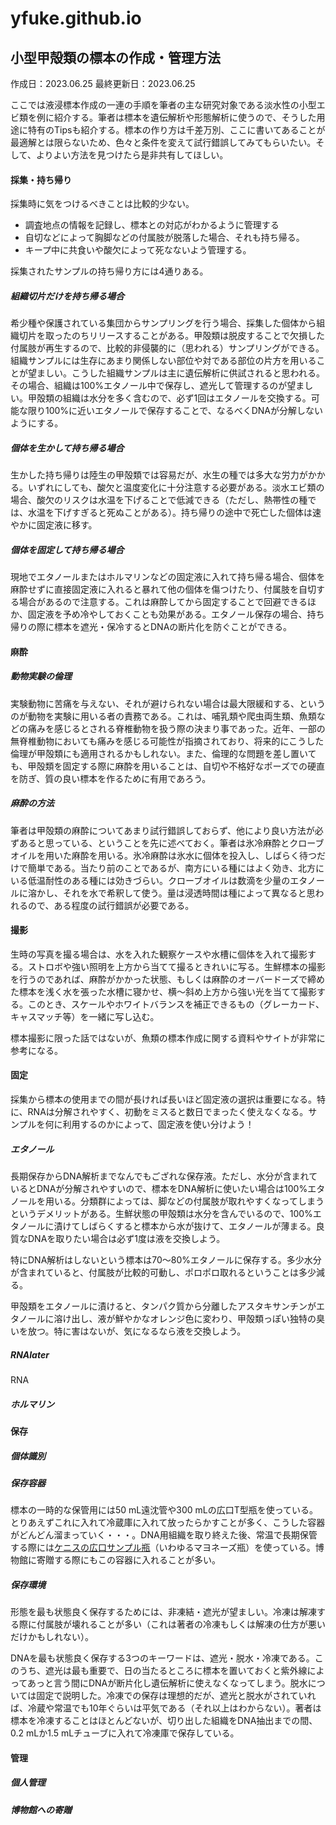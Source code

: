 # yfuke.github.io

## 小型甲殻類の標本の作成・管理方法

作成日：2023.06.25
最終更新日：2023.06.25

ここでは液浸標本作成の一連の手順を筆者の主な研究対象である淡水性の小型エビ類を例に紹介する。筆者は標本を遺伝解析や形態解析に使うので、そうした用途に特有のTipsも紹介する。標本の作り方は千差万別、ここに書いてあることが最適解とは限らないため、色々と条件を変えて試行錯誤してみてもらいたい。そして、よりよい方法を見つけたら是非共有してほしい。

#### 採集・持ち帰り

採集時に気をつけるべきことは比較的少ない。

- 調査地点の情報を記録し、標本との対応がわかるように管理する
- 自切などによって胸脚などの付属肢が脱落した場合、それも持ち帰る。
- キープ中に共食いや酸欠によって死なないよう管理する。

採集されたサンプルの持ち帰り方には4通りある。

##### 組織切片だけを持ち帰る場合

希少種や保護されている集団からサンプリングを行う場合、採集した個体から組織切片を取ったのちリリースすることがある。甲殻類は脱皮することで欠損した付属肢が再生するので、比較的非侵襲的に（思われる）サンプリングができる。組織サンプルには生存にあまり関係しない部位や対である部位の片方を用いることが望ましい。こうした組織サンプルは主に遺伝解析に供試されると思われる。その場合、組織は100%エタノール中で保存し、遮光して管理するのが望ましい。甲殻類の組織は水分を多く含むので、必ず1回はエタノールを交換する。可能な限り100%に近いエタノールで保存することで、なるべくDNAが分解しないようにする。

##### 個体を生かして持ち帰る場合

生かした持ち帰りは陸生の甲殻類では容易だが、水生の種では多大な労力がかかる。いずれにしても、酸欠と温度変化に十分注意する必要がある。淡水エビ類の場合、酸欠のリスクは水温を下げることで低減できる（ただし、熱帯性の種では、水温を下げすぎると死ぬことがある）。持ち帰りの途中で死亡した個体は速やかに固定液に移す。

##### 個体を固定して持ち帰る場合

現地でエタノールまたはホルマリンなどの固定液に入れて持ち帰る場合、個体を麻酔せずに直接固定液に入れると暴れて他の個体を傷つけたり、付属肢を自切する場合があるので注意する。これは麻酔してから固定することで回避できるほか、固定液を予め冷やしておくことも効果がある。エタノール保存の場合、持ち帰りの際に標本を遮光・保冷するとDNAの断片化を防ぐことができる。

#### 麻酔

##### 動物実験の倫理

実験動物に苦痛を与えない、それが避けられない場合は最大限緩和する、というのが動物を実験に用いる者の責務である。これは、哺乳類や爬虫両生類、魚類などの痛みを感じるとされる脊椎動物を扱う際の決まり事であった。近年、一部の無脊椎動物においても痛みを感じる可能性が指摘されており、将来的にこうした倫理が甲殻類にも適用されるかもしれない。また、倫理的な問題を差し置いても、甲殻類を固定する際に麻酔を用いることは、自切や不格好なポーズでの硬直を防ぎ、質の良い標本を作るために有用であろう。

##### 麻酔の方法

筆者は甲殻類の麻酔についてあまり試行錯誤しておらず、他により良い方法が必ずあると思っている、ということを先に述べておく。筆者は氷冷麻酔とクローブオイルを用いた麻酔を用いる。氷冷麻酔は氷水に個体を投入し、しばらく待つだけで簡単である。当たり前のことであるが、南方にいる種にはよく効き、北方にいる低温耐性のある種には効きづらい。クローブオイルは数滴を少量のエタノールに溶かし、それを水で希釈して使う。量は浸透時間は種によって異なると思われるので、ある程度の試行錯誤が必要である。

#### 撮影

生時の写真を撮る場合は、水を入れた観察ケースや水槽に個体を入れて撮影する。ストロボや強い照明を上方から当てて撮るときれいに写る。生鮮標本の撮影を行うのであれば、麻酔がかかった状態、もしくは麻酔のオーバードーズで締めた標本を浅く水を張った水槽に寝かせ、横〜斜め上方から強い光を当てて撮影する。このとき、スケールやホワイトバランスを補正できるもの（グレーカード、キャスマッチ等）を一緒に写し込む。

標本撮影に限った話ではないが、魚類の標本作成に関する資料やサイトが非常に参考になる。

#### 固定

採集から標本の使用までの間が長ければ長いほど固定液の選択は重要になる。特に、RNAは分解されやすく、初動をミスると数日でまったく使えなくなる。サンプルを何に利用するのかによって、固定液を使い分けよう！

##### エタノール

長期保存からDNA解析までなんでもござれな保存液。ただし、水分が含まれているとDNAが分解されやすいので、標本をDNA解析に使いたい場合は100%エタノールを用いる。分類群によっては、脚などの付属肢が取れやすくなってしまうというデメリットがある。生鮮状態の甲殻類は水分を含んでいるので、100%エタノールに漬けてしばらくすると標本から水が抜けて、エタノールが薄まる。良質なDNAを取りたい場合は必ず1度は液を交換しよう。

特にDNA解析はしないという標本は70〜80%エタノールに保存する。多少水分が含まれていると、付属肢が比較的可動し、ポロポロ取れるということは多少減る。

甲殻類をエタノールに漬けると、タンパク質から分離したアスタキサンチンがエタノールに溶け出し、液が鮮やかなオレンジ色に変わり、甲殻類っぽい独特の臭いを放つ。特に害はないが、気になるなら液を交換しよう。

##### RNAlater

RNA

##### ホルマリン

#### 保存

##### 個体識別

##### 保存容器

標本の一時的な保管用には50 mL遠沈管や300 mLの広口T型瓶を使っている。とりあえずこれに入れて冷蔵庫に入れて放ったらかすことが多く、こうした容器がどんどん溜まっていく・・・。DNA用組織を取り終えた後、常温で長期保管する際には[ケニスの広口サンプル瓶](https://www.kenis.co.jp/onlineshop/product/11310370)（いわゆるマヨネーズ瓶）を使っている。博物館に寄贈する際にもこの容器に入れることが多い。

##### 保存環境

形態を最も状態良く保存するためには、非凍結・遮光が望ましい。冷凍は解凍する際に付属肢が壊れることが多い（これは著者の冷凍もしくは解凍の仕方が悪いだけかもしれない）。

DNAを最も状態良く保存する3つのキーワードは、遮光・脱水・冷凍である。このうち、遮光は最も重要で、日の当たるところに標本を置いておくと紫外線によってあっと言う間にDNAが断片化し遺伝解析に使えなくなってしまう。脱水については固定で説明した。冷凍での保存は理想的だが、遮光と脱水がされていれば、冷蔵や常温でも10年ぐらいは平気である（それ以上はわからない）。著者は標本を冷凍することはほとんどないが、切り出した組織をDNA抽出までの間、0.2 mLか1.5 mLチューブに入れて冷凍庫で保存している。

#### 管理

##### 個人管理

##### 博物館への寄贈
